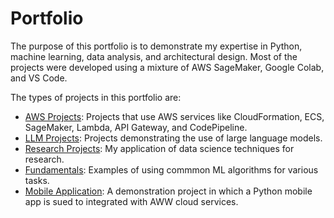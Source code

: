 # Portfolio

The purpose of this portfolio is to demonstrate my expertise in Python, machine learning, data analysis, and architectural design. Most of the projects were developed using a mixture of AWS SageMaker, Google Colab, and VS Code.    

The types of projects in this portfolio are:

- [AWS Projects](https://github.com/efarish/portfolio/tree/main/aws): Projects that use AWS services like CloudFormation, ECS, SageMaker, Lambda, API Gateway, and CodePipeline.
- [LLM Projects](https://github.com/efarish/portfolio/tree/main/llm): Projects demonstrating the use of large language models.
- [Research Projects](https://github.com/efarish/portfolio/tree/main/research): My application of data science techniques for research.
- [Fundamentals](https://github.com/efarish/portfolio/tree/main/fundamentals): Examples of using commmon ML algorithms for various tasks.
- [Mobile Application](https://github.com/efarish/portfolio/tree/main/mobile/kivy_img_post): A demonstration project in which a Python mobile app is sued to integrated with AWW cloud services.
